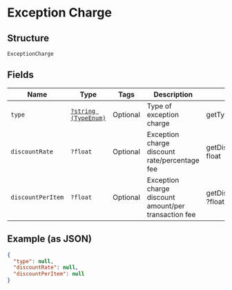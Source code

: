 
# Exception Charge

## Structure

`ExceptionCharge`

## Fields

| Name | Type | Tags | Description | Getter | Setter |
|  --- | --- | --- | --- | --- | --- |
| `type` | [`?string (TypeEnum)`](../../doc/models/type-enum.md) | Optional | Type of exception charge | getType(): ?string | setType(?string type): void |
| `discountRate` | `?float` | Optional | Exception charge discount rate/percentage fee | getDiscountRate(): ?float | setDiscountRate(?float discountRate): void |
| `discountPerItem` | `?float` | Optional | Exception charge discount amount/per transaction fee | getDiscountPerItem(): ?float | setDiscountPerItem(?float discountPerItem): void |

## Example (as JSON)

```json
{
  "type": null,
  "discountRate": null,
  "discountPerItem": null
}
```

